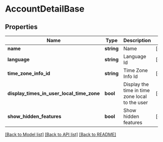 # AccountDetailBase

## Properties
Name | Type | Description | Notes
------------ | ------------- | ------------- | -------------
**name** | **string** | Name | [optional] 
**language** | **string** | Language Id | [optional] 
**time_zone_info_id** | **string** | Time Zone Info Id | [optional] 
**display_times_in_user_local_time_zone** | **bool** | Display the time in time zone local to the user | [optional] 
**show_hidden_features** | **bool** | Show hidden features | [optional] 

[[Back to Model list]](../README.md#documentation-for-models) [[Back to API list]](../README.md#documentation-for-api-endpoints) [[Back to README]](../README.md)



